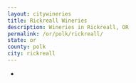 ```yaml
---
layout: citywineries
title: Rickreall Wineries
description: Wineries in Rickreall, OR
permalink: /or/polk/rickreall/
state: or
county: polk
city: rickreall
---
```

-

